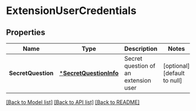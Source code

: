 # ExtensionUserCredentials

## Properties
Name | Type | Description | Notes
------------ | ------------- | ------------- | -------------
**SecretQuestion** | [***SecretQuestionInfo**](SecretQuestionInfo.md) | Secret question of an extension user | [optional] [default to null]

[[Back to Model list]](../README.md#documentation-for-models) [[Back to API list]](../README.md#documentation-for-api-endpoints) [[Back to README]](../README.md)


